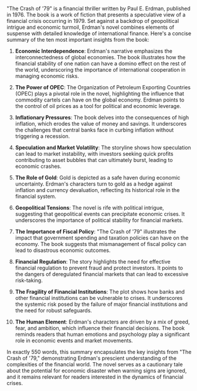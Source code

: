 "The Crash of '79" is a financial thriller written by Paul E. Erdman, published in 1976. The book is a work of fiction that presents a speculative view of a financial crisis occurring in 1979. Set against a backdrop of geopolitical intrigue and economic turmoil, Erdman's novel combines elements of suspense with detailed knowledge of international finance. Here's a concise summary of the ten most important insights from the book:

1. **Economic Interdependence**: Erdman's narrative emphasizes the interconnectedness of global economies. The book illustrates how the financial stability of one nation can have a domino effect on the rest of the world, underscoring the importance of international cooperation in managing economic risks.

2. **The Power of OPEC**: The Organization of Petroleum Exporting Countries (OPEC) plays a pivotal role in the novel, highlighting the influence that commodity cartels can have on the global economy. Erdman points to the control of oil prices as a tool for political and economic leverage.

3. **Inflationary Pressures**: The book delves into the consequences of high inflation, which erodes the value of money and savings. It underscores the challenges that central banks face in curbing inflation without triggering a recession.

4. **Speculation and Market Volatility**: The storyline shows how speculation can lead to market instability, with investors seeking quick profits contributing to asset bubbles that can ultimately burst, leading to economic crashes.

5. **The Role of Gold**: Gold is depicted as a safe haven during economic uncertainty. Erdman's characters turn to gold as a hedge against inflation and currency devaluation, reflecting its historical role in the financial system.

6. **Geopolitical Tensions**: The novel is rife with political intrigue, suggesting that geopolitical events can precipitate economic crises. It underscores the importance of political stability for financial markets.

7. **The Importance of Fiscal Policy**: "The Crash of '79" illustrates the impact that government spending and taxation policies can have on the economy. The book suggests that mismanagement of fiscal policy can lead to disastrous economic outcomes.

8. **Financial Regulation**: The story highlights the need for effective financial regulation to prevent fraud and protect investors. It points to the dangers of deregulated financial markets that can lead to excessive risk-taking.

9. **The Fragility of Financial Institutions**: The plot shows how banks and other financial institutions can be vulnerable to crises. It underscores the systemic risk posed by the failure of major financial institutions and the need for robust safeguards.

10. **The Human Element**: Erdman's characters are driven by a mix of greed, fear, and ambition, which influence their financial decisions. The book reminds readers that human emotions and psychology play a significant role in economic events and market movements.

In exactly 550 words, this summary encapsulates the key insights from "The Crash of '79," demonstrating Erdman's prescient understanding of the complexities of the financial world. The novel serves as a cautionary tale about the potential for economic disaster when warning signs are ignored, and it remains relevant for readers interested in the dynamics of financial crises.